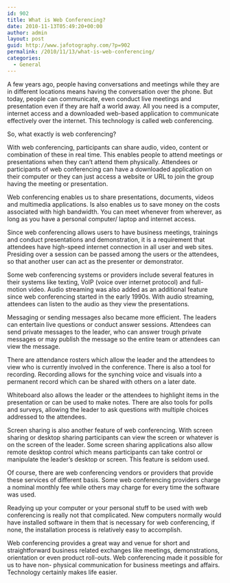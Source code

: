```yaml
---
id: 902
title: What is Web Conferencing?
date: 2010-11-13T05:49:20+00:00
author: admin
layout: post
guid: http://www.jafotography.com/?p=902
permalink: /2010/11/13/what-is-web-conferencing/
categories:
  - General
---
```

A few years ago, people having conversations and meetings while they are in different locations means having the conversation over the phone. But today, people can communicate, even conduct live meetings and presentation even if they are half a world away. All you need is a computer, internet access and a downloaded web-based application to communicate effectively over the internet. This technology is called web conferencing.

So, what exactly is web conferencing?

With web conferencing, participants can share audio, video, content or combination of these in real time. This enables people to attend meetings or presentations when they can’t attend them physically. Attendees or participants of web conferencing can have a downloaded application on their computer or they can just access a website or URL to join the group having the meeting or presentation. 

Web conferencing enables us to share presentations, documents, videos and multimedia applications. Is also enables us to save money on the costs associated with high bandwidth. You can meet whenever from wherever, as long as you have a personal computer/ laptop and internet access. 

Since web conferencing allows users to have business meetings, trainings and conduct presentations and demonstration, it is a requirement that attendees have high-speed internet connection in all user and web sites. Presiding over a session can be passed among the users or the attendees, so that another user can act as the presenter or demonstrator. 

Some web conferencing systems or providers include several features in their systems like texting, VoIP (voice over internet protocol) and full- motion video. Audio streaming was also added as an additional feature since web conferencing started in the early 1990s. With audio streaming, attendees can listen to the audio as they view the presentations. 

Messaging or sending messages also became more efficient. The leaders can entertain live questions or conduct answer sessions. Attendees can send private messages to the leader, who can answer trough private messages or may publish the message so the entire team or attendees can view the message. 

There are attendance rosters which allow the leader and the attendees to view who is currently involved in the conference. There is also a tool for recording. Recording allows for the synching voice and visuals into a permanent record which can be shared with others on a later date. 

Whiteboard also allows the leader or the attendees to highlight items in the presentation or can be used to make notes. There are also tools for polls and surveys, allowing the leader to ask questions with multiple choices addressed to the attendees. 

Screen sharing is also another feature of web conferencing. With screen sharing or desktop sharing participants can view the screen or whatever is on the screen of the leader. Some screen sharing applications also allow remote desktop control which means participants can take control or manipulate the leader’s desktop or screen. This feature is seldom used.

Of course, there are web conferencing vendors or providers that provide these services of different basis. Some web conferencing providers charge a nominal monthly fee while others may charge for every time the software was used. 

Readying up your computer or your personal stuff to be used with web conferencing is really not that complicated. New computers normally would have installed software in them that is necessary for web conferencing, if none, the installation process is relatively easy to accomplish. 

Web conferencing provides a great way and venue for short and straightforward business related exchanges like meetings, demonstrations, orientation or even product roll-outs. Web conferencing made it possible for us to have non- physical communication for business meetings and affairs. Technology certainly makes life easier.